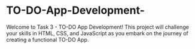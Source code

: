 # TO-DO-App-Development-
Welcome to Task 3 - TO-DO App Development! This project will challenge your skills in HTML, CSS, and JavaScript as you embark on the journey of creating a functional TO-DO App.
